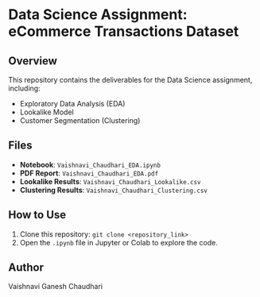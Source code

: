 # Data Science Assignment: eCommerce Transactions Dataset

## Overview
This repository contains the deliverables for the Data Science assignment, including:
- Exploratory Data Analysis (EDA)
- Lookalike Model
- Customer Segmentation (Clustering)

## Files
- **Notebook**: `Vaishnavi_Chaudhari_EDA.ipynb`
- **PDF Report**: `Vaishnavi_Chaudhari_EDA.pdf`
- **Lookalike Results**: `Vaishnavi_Chaudhari_Lookalike.csv`
- **Clustering Results**: `Vaishnavi_Chaudhari_Clustering.csv`

## How to Use
1. Clone this repository: `git clone <repository_link>`
2. Open the `.ipynb` file in Jupyter or Colab to explore the code.

## Author
Vaishnavi Ganesh Chaudhari
